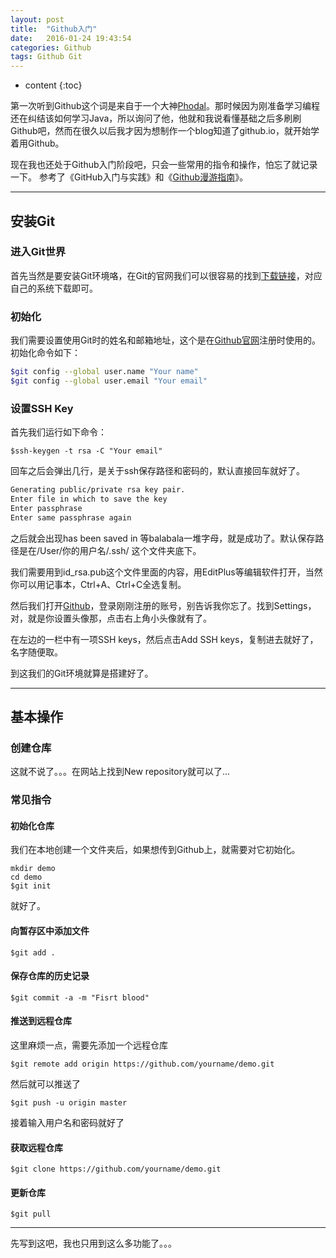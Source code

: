 ```yaml
---
layout: post
title:  "Github入门"
date:   2016-01-24 19:43:54
categories: Github
tags: Github Git
---
```


* content
{:toc}


第一次听到Github这个词是来自于一个大神[Phodal](https://www.phodal.com/)。那时候因为刚准备学习编程还在纠结该如何学习Java，所以询问了他，他就和我说看懂基础之后多刷刷Github吧，然而在很久以后我才因为想制作一个blog知道了github.io，就开始学着用Github。

现在我也还处于Github入门阶段吧，只会一些常用的指令和操作，怕忘了就记录一下。
参考了《GitHub入门与实践》和《[Github漫游指南](http://github.phodal.com/)》。

----------

## 安装Git

### 进入Git世界

首先当然是要安装Git环境咯，在Git的官网我们可以很容易的找到[下载链接](http://git-scm.com/download/)，对应自己的系统下载即可。

### 初始化

我们需要设置使用Git时的姓名和邮箱地址，这个是在[Github官网](https://www.github.com)注册时使用的。初始化命令如下：

```bash
$git config --global user.name "Your name"
$git config --global user.email "Your email"
```

### 设置SSH Key

首先我们运行如下命令：
	
	$ssh-keygen -t rsa -C "Your email" 

回车之后会弹出几行，是关于ssh保存路径和密码的，默认直接回车就好了。

```bash
Generating public/private rsa key pair.
Enter file in which to save the key
Enter passphrase
Enter same passphrase again
```

之后就会出现has been saved in 等balabala一堆字母，就是成功了。默认保存路径是在/User/你的用户名/.ssh/ 这个文件夹底下。

我们需要用到id_rsa.pub这个文件里面的内容，用EditPlus等编辑软件打开，当然你可以用记事本，Ctrl+A、Ctrl+C全选复制。

然后我们打开[Github](https://www.github.com)，登录刚刚注册的账号，别告诉我你忘了。找到Settings，对，就是你设置头像那，点击右上角小头像就有了。

在左边的一栏中有一项SSH keys，然后点击Add SSH keys，复制进去就好了，名字随便取。

到这我们的Git环境就算是搭建好了。

----------

## 基本操作
 
### 创建仓库

这就不说了。。。在网站上找到New repository就可以了...

### 常见指令

#### 初始化仓库

我们在本地创建一个文件夹后，如果想传到Github上，就需要对它初始化。

```
mkdir demo
cd demo
$git init
```

就好了。

#### 向暂存区中添加文件

	$git add .

#### 保存仓库的历史记录

	$git commit -a -m "Fisrt blood"

#### 推送到远程仓库

这里麻烦一点，需要先添加一个远程仓库

	$git remote add origin https://github.com/yourname/demo.git

然后就可以推送了

	$git push -u origin master

接着输入用户名和密码就好了

#### 获取远程仓库

	$git clone https://github.com/yourname/demo.git

#### 更新仓库

	$git pull


----------
先写到这吧，我也只用到这么多功能了。。。



